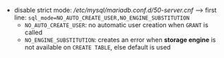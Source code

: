 - disable strict mode: */etc/mysql/mariadb.conf.d/50-server.cnf* --> first line: `sql_mode=NO_AUTO_CREATE_USER,NO_ENGINE_SUBSTITUTION`
    - `NO_AUTO_CREATE_USER`: no automatic user creation when `GRANT` is called
    - `NO_ENGINE_SUBSTITUTION`: creates an error when **storage engine** is not available on `CREATE TABLE`, else default is used